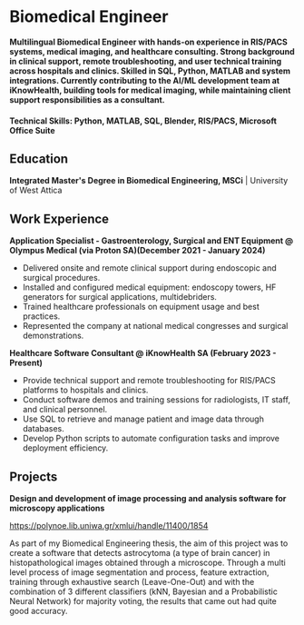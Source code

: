 # Biomedical Engineer

**Multilingual Biomedical Engineer with hands-on experience in RIS/PACS systems, medical imaging,
and healthcare consulting. Strong background in clinical support, remote troubleshooting, and user
technical training across hospitals and clinics. Skilled in SQL, Python, MATLAB and system
integrations. Currently contributing to the AI/ML development team at iKnowHealth, building tools
for medical imaging, while maintaining client support responsibilities as a consultant.**

#### Technical Skills: Python, MATLAB, SQL, Blender, RIS/PACS, Microsoft Office Suite 

## Education
**Integrated Master's Degree in Biomedical Engineering, MSCi** | University of West Attica


## Work Experience
**Application Specialist - Gastroenterology, Surgical and ENT Equipment @ Olympus Medical (via Proton SA)(December 2021 - January 2024)**
- Delivered onsite and remote clinical support during endoscopic and surgical
procedures.
- Installed and configured medical equipment: endoscopy towers, HF generators for
surgical applications, multidebriders.
- Trained healthcare professionals on equipment usage and best practices.
- Represented the company at national medical congresses and surgical
demonstrations.

**Healthcare Software Consultant @ iKnowHealth SA (February 2023 - Present)** 
- Provide technical support and remote troubleshooting for RIS/PACS platforms to
hospitals and clinics.
- Conduct software demos and training sessions for radiologists, IT staff, and clinical
personnel.
- Use SQL to retrieve and manage patient and image data through databases.
- Develop Python scripts to automate configuration tasks and improve deployment
efficiency.

## Projects
**Design and development of image processing and analysis software for microscopy applications**

https://polynoe.lib.uniwa.gr/xmlui/handle/11400/1854

As part of my Biomedical Engineering thesis, the aim of this project was to create a software that detects astrocytoma (a type of brain cancer) in histopathological images obtained through a microscope. Through a multi level process of image segmentation and process, feature extraction, training through exhaustive search (Leave-One-Out) and with the combination of 3 different classifiers (kNN, Bayesian and a Probabilistic Neural Network) for majority voting, the results that came out had quite good accuracy. 





